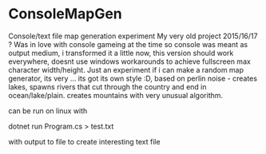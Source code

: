 # ConsoleMapGen
Console/text file map generation experiment 
My very old project 2015/16/17 ? Was in love with console gameing at the time so console was meant as output medium, i transformed it a little now, this version should work everywhere, doesnt use windows workarounds to achieve fullscreen max character width/height. Just an experiment if i can make a random map generator, its very ... its got its own style :D, based on perlin noise - creates lakes, spawns rivers that cut through the country and end in ocean/lake/plain. creates mountains with very unusual algorithm.

can be run on linux with 

dotnet run Program.cs > test.txt

with output to file to create interesting text file 
